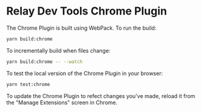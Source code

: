 # Relay Dev Tools Chrome Plugin

The Chrome Plugin is built using WebPack. To run the build:

```sh
yarn build:chrome
```

To incrementally build when files change:

```sh
yarn build:chrome -- --watch
```

To test the local version of the Chrome Plugin in your browser:

```sh
yarn test:chrome
```

To update the Chrome Plugin to refect changes you've made, reload it from the
"Manage Extensions" screen in Chrome.

